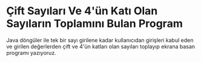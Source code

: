# Çift Sayıları Ve 4'ün Katı Olan Sayıların Toplamını Bulan Program

Java döngüler ile tek bir sayı girilene kadar kullanıcıdan girişleri kabul eden ve girilen değerlerden çift ve 4'ün katları olan sayıları toplayıp ekrana basan programı yazıyoruz.
